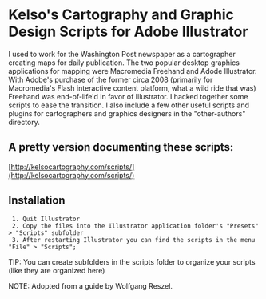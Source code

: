 Kelso's Cartography and Graphic Design Scripts for Adobe Illustrator
=============

I used to work for the Washington Post newspaper as a cartographer creating maps for daily publication. The two popular desktop graphics applications for mapping were Macromedia Freehand and Adode Illustrator. With Adobe's purchase of the former circa 2008 (primarily for Macromedia's Flash interactive content platform, what a wild ride that was) Freehand was end-of-life'd in favor of Illustrator. I hacked together some scripts to ease the transition. I also include a few other useful scripts and plugins for cartographers and graphics designers in the "other-authors" directory.

A pretty version documenting these scripts:
-------
[http://kelsocartography.com/scripts/](http://kelsocartography.com/scripts/)

Installation
-------

     1. Quit Illustrator
     2. Copy the files into the Illustrator application folder's "Presets" > "Scripts" subfolder
     3. After restarting Illustrator you can find the scripts in the menu "File" > "Scripts";

TIP: You can create subfolders in the scripts folder to organize your scripts (like they are organized here)

NOTE: Adopted from a guide by Wolfgang Reszel.
